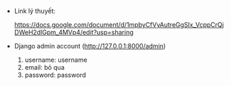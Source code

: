* Link lý thuyết: 

  https://docs.google.com/document/d/1mpbyCfVyAutreGgSIx_VcppCrQjDWeH2dlGpm_4MVp4/edit?usp=sharing


* Django admin account (http://127.0.0.1:8000/admin)


  1. username: username
  2. email: bỏ qua
  3. password: password




